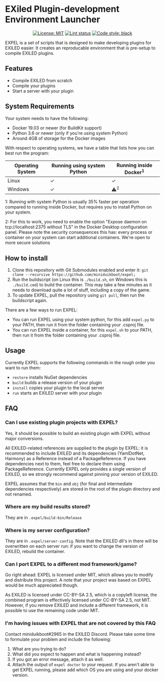 # EXiled Plugin-development Environment Launcher

<p align="center">
<a href="https://github.com/miniduikboot/expel/blob/master/LICENSE"><img alt="License: MIT" src="https://img.shields.io/github/license/miniduikboot/expel"></a>
<a href="https://github.com/miniduikboot/expel/actions/"><img alt="Lint status" src="https://github.com/miniduikboot/expel/actions/workflows/black.yml/badge.svg"></a>
<a href="https://github.com/psf/black"><img alt="Code style: black" src="https://img.shields.io/badge/code%20style-black-000000.svg"></a>
</p>

EXPEL is a set of scripts that is designed to make developing plugins for EXILED easier. It creates an reproducable environment that is pre-setup to compile EXILED plugins.

## Features

- Compile EXILED from scratch
- Compile your plugins
- Start a server with your plugin

## System Requirements

Your system needs to have the following:

- Docker 19.03 or newer (for BuildKit support)
- Python 3.6 or newer (only if you're using system Python)
- Around 4GB of storage for the Docker images

With respect to operating systems, we have a table that lists how you can best run the program:

| Operating System | Running using system Python | Running inside Docker<sup>1</sup> |
| ---------------- | --------------------------- | --------------------------------- |
| Linux            | ✓                           | ✓                                 |
| Windows          | ✓                           | ⚠<sup>2</sup>                     |

1: Running with system Python is usually 35% faster per operation compared to running inside Docker, but requires you to install Python on your system.

2: For this to work, you need to enable the option "Expose daemon on tcp://localhost:2375 without TLS" in the Docker Desktop configuration panel. Please note the security consequences this has: every process or container on your system can start additional containers. We're open to more secure solutions

## How to install

1. Clone this repository with Git Submodules enabled and enter it:
   `git clone --recursive https://github.com/miniduikboot/expel; `
2. Run the buildscript (on Linux this is `./build.sh`, on Windows this is `./build.cmd`) to build the container. This may take a few minutes as it needs to download quite a lot of stuff, including a copy of the game.
3. To update EXPEL, pull the repository using `git pull`, then run the buildscript again.

There are a few ways to run EXPEL:

- You can run EXPEL using your system python, for this add `expel.py` to your PATH, then run it from the folder containing your .csproj file.
- You can run EXPEL inside a container, for this `expel.sh` to your PATH, then run it from the folder containing your .csproj file.

## Usage

Currently EXPEL supports the following commands in the rough order you want to run them:

- `restore` installs NuGet dependencies
- `build` builds a release version of your plugin
- `install` copies your plugin to the local server
- `run` starts an EXILED server with your plugin

## FAQ

### Can I use existing plugin projects with EXPEL?

Yes, it should be possible to build an existing plugin with EXPEL without major conversions.

All EXILED-related references are supplied to the plugin by EXPEL: it is recommended to include EXILED and its dependencies (YamlDotNet, Harmony) as a Reference instead of a PackageReference. If you have dependencies next to them, feel free to declare them using PackageReference. Currently EXPEL only provides a single version of EXILED, so we strongly recommend against pinning your version of EXILED.

EXPEL assumes that the `bin` and `obj` (for final and intermediate dependencies respectively) are stored in the root of the plugin directory and not renamed.

### Where are my build results stored?

They are in `.expel/build-bin/Release`

### Where is my server configuration?

They are in `.expel/server-config`. Note that the EXILED dll's in there will be overwritten on each server run: if you want to change the version of EXILED, rebuild the container.

### Can I port EXPEL to a different mod framework/game?

Go right ahead: EXPEL is licensed under MIT, which allows you to modify and distribute this project. A note that your project was based on EXPEL would be much appreciated though.

As EXILED is licensed under CC-BY-SA 2.5, which is a copyleft license, the combined program is effectively licensed under CC-BY-SA 2.5, not MIT.
However, if you remove EXILED and include a different framework, it is possible to use the remaining code under MIT.

### I'm having issues with EXPEL that are not covered by this FAQ

Contact miniduikboot#2965 in the EXILED Discord. Please take some time to formulate your problem and include the following:

1. What are you trying to do?
2. What did you expect to happen and what is happening instead?
3. If you got an error message, attach it as well.
4. Attach the output of `expel doctor` to your request. If you aren't able to get EXPEL running, please add which OS you are using and your docker version.
